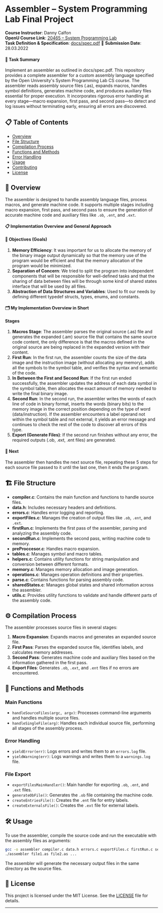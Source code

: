 # Assembler – System Programming Lab Final Project
**Course Instructor**: Danny Calfon  
**OpenU Course Link**: [20465 – System Programming Lab](https://www.openu.ac.il/courses/20465.htm)  
**Task Definition & Specification**: [docs/spec.pdf](docs/spec.pdf)
📅 **Submission Date**: 28.03.2022  

#### 📝 Task Summary
Implement an assembler as outlined in docs/spec.pdf. This repository provides a complete assembler for a custom assembly language specified by the Open University's System Programming Lab CS course. 
The assembler reads assembly source files (.as), expands macros, handles symbol definitions, generates machine code, and produces auxiliary files essential for proper execution. 
It incorporates rigorous error handling at every stage—macro expansion, first pass, and second pass—to detect and log issues without terminating early, ensuring all errors are discovered.

## 📋 Table of Contents

- [Overview](#overview)
- [File Structure](#file-structure)
- [Compilation Process](#compilation-process)
- [Functions and Methods](#functions-and-methods)
- [Error Handling](#error-handling)
- [Usage](#usage)
- [Contributing](#contributing)
- [License](#license)

## 🌟 Overview

The assembler is designed to handle assembly language files, process macros, and generate machine code. It supports multiple stages including macro expansion, first pass, and second pass to ensure the generation of accurate machine code and auxiliary files like `.ob`, `.ent`, and `.ext`.

#### 📋 Implementation Overview and General Approach

#### 🎯 Objectives (Goals)
1. **Memory Efficiency**: It was important for us to allocate the memory of the binary image output dynamically so that the memory use of the program would be efficient and that the memory allocation of the program would be minimized.
2. **Separation of Concern**: We tried to split the program into independent components that will be responsible for well-defined tasks and that the sharing of data between files will be through some kind of shared states interface that will be used by all files.
3. **Abstraction of Data Structures and Variables**: Used to fit our needs by defining different typedef structs, types, enums, and constants.

#### 🗂️ My Implementation Overview in Short
#### Stages

1. **Macros Stage**: The assembler parses the original source (.as) file and generates the expanded (.am) source file that contains the same source code content, the only difference is that the macros defined in the original source are being replaced in the expanded version with their content.
2. **First Run**: In the first run, the assembler counts the size of the data image and the instruction image (without allocating any memory), adds all the symbols to the symbol table, and verifies the syntax and semantic of the code.
3. **In Between the First and Second Run**: If the first run ended successfully, the assembler updates the address of each data symbol in the symbol table, then allocates the exact amount of memory needed to write the final binary image.
4. **Second Run**: In the second run, the assembler writes the words of each line of code in binary format, inserts the words (binary bits) to the memory image in the correct position depending on the type of word (data/instruction). If the assembler encounters a label operand not within the symbol table and not external, it yields an error message and continues to check the rest of the code to discover all errors of this type.
5. **Export (Generate Files)**: If the second run finishes without any error, the required outputs (.ob, .ext, .ent files) are generated.

#### 🔄 Next
The assembler then handles the next source file, repeating these 5 steps for each source file passed to it until the last one, then it ends the program.

## 🏗️ File Structure

- **compiler.c**: Contains the main function and functions to handle source files.
- **data.h**: Includes necessary headers and definitions.
- **errors.c**: Handles error logging and reporting.
- **exportFiles.c**: Manages the creation of output files like `.ob`, `.ent`, and `.ext`.
- **firstRun.c**: Implements the first pass of the assembler, parsing and analyzing the assembly code.
- **secondRun.c**: Implements the second pass, writing machine code to memory.
- **preProccesor.c**: Handles macro expansion.
- **tables.c**: Manages symbol and macro tables.
- **helpers.c**: Contains utility functions for string manipulation and conversion between different formats.
- **memory.c**: Manages memory allocation and image generation.
- **operations.c**: Manages operation definitions and their properties.
- **parse.c**: Contains functions for parsing assembly code.
- **sharedStates.c**: Manages global states and shared information across the assembler.
- **utils.c**: Provides utility functions to validate and handle different parts of the assembly code.

## ⚙️ Compilation Process

The assembler processes source files in several stages:

1. **Macro Expansion**: Expands macros and generates an expanded source file.
2. **First Pass**: Parses the expanded source file, identifies labels, and calculates memory addresses.
3. **Second Pass**: Generates machine code and auxiliary files based on the information gathered in the first pass.
4. **Export Files**: Generates `.ob`, `.ext`, and `.ent` files if no errors are encountered.

## 🔧 Functions and Methods

### Main Functions

- `handleSourceFiles(argc, argv)`: Processes command-line arguments and handles multiple source files.
- `handleSingleFile(arg)`: Handles each individual source file, performing all stages of the assembly process.

### Error Handling

- `yieldError(err)`: Logs errors and writes them to an `errors.log` file.
- `yieldWarning(err)`: Logs warnings and writes them to a `warnings.log` file.

### File Export

- `exportFilesMainHandler()`: Main handler for exporting `.ob`, `.ent`, and `.ext` files.
- `generateObFile()`: Generates the `.ob` file containing the machine code.
- `createEntriesFile()`: Creates the `.ent` file for entry labels.
- `createExternalsFile()`: Creates the `.ext` file for external labels.

## 🛠️ Usage

To use the assembler, compile the source code and run the executable with the assembly files as arguments:

```sh
gcc -o assembler compiler.c data.h errors.c exportFiles.c firstRun.c secondRun.c preProccesor.c tables.c helpers.c memory.c operations.c parse.c sharedStates.c utils.c
./assembler file1.as file2.as ...
```

The assembler will generate the necessary output files in the same directory as the source files.

## 📜 License

This project is licensed under the MIT License. See the [LICENSE](LICENSE) file for details.

---

